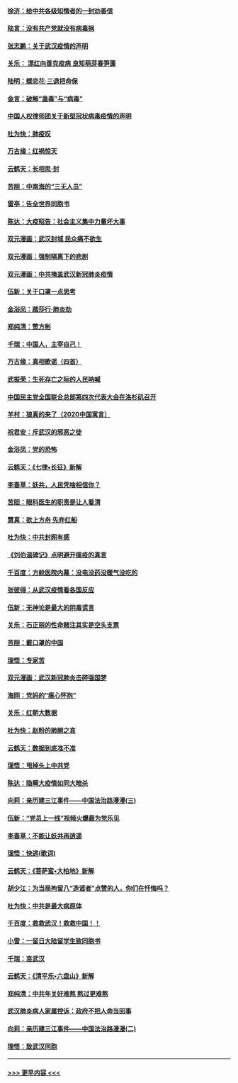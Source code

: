 #### [徐济：给中共各级知情者的一封劝善信](../pages/nsc993/n11868561.md?t=02151322) 
#### [陆言：没有共产党就没有病毒祸](../pages/nsc993/n11868232.md?t=02151322) 
#### [张志鹏：关于武汉疫情的声明](../pages/nsc993/n11867182.md?t=02151322) 
#### [关乐： 漂红向善克疫病 良知萌芽春笋蓬](../pages/nsc993/n11865710.md?t=02151322) 
#### [陆明：蝶恋花‧三退把命保](../pages/nsc993/n11865673.md?t=02151322) 
#### [金言：破解“蛊毒”与“病毒”](../pages/nsc993/n11864103.md?t=02151322) 
#### [中国人权律师团关于新型冠状病毒疫情的声明](../pages/nsc993/n11864249.md?t=02151322) 
#### [吐为快：肺疫叹](../pages/nsc993/n11864027.md?t=02151322) 
#### [万古缘：红祸惊天](../pages/nsc993/n11864079.md?t=02151322) 
#### [云鹤天：长相思‧封](../pages/nsc993/n11864006.md?t=02151322) 
#### [苦胆：中南海的“三无人员”](../pages/nsc993/n11862997.md?t=02151322) 
#### [雷亭：告全世界同胞书](../pages/nsc993/n11862572.md?t=02151322) 
#### [陈达：大疫昭告：社会主义集中力量坏大事](../pages/nsc993/n11859419.md?t=02151322) 
#### [双元漫画：武汉封城 民众痛不欲生](../pages/nsc993/n11859287.md?t=02151322) 
#### [双元漫画：强制隔离下的悲剧](../pages/nsc993/n11859244.md?t=02151322) 
#### [双元漫画：中共掩盖武汉新冠肺炎疫情](../pages/nsc993/n11858249.md?t=02151322) 
#### [伍新：关于口罩一点思考](../pages/nsc993/n11859195.md?t=02151322) 
#### [金浴凤：踏莎行‧肺炎劫](../pages/nsc993/n11858227.md?t=02151322) 
#### [郑纯清：赞方彬](../pages/nsc993/n11856803.md?t=02151322) 
#### [千瑞；中国人，主宰自己！](../pages/nsc993/n11856793.md?t=02151322) 
#### [万古缘：真相歌谣（四首）](../pages/nsc993/n11856263.md?t=02151322) 
#### [武振荣：生死存亡之际的人民呐喊](../pages/nsc993/n11856256.md?t=02151322) 
#### [中国民主党全国联合总部第四次代表大会在洛杉矶召开](../pages/nsc993/n11856344.md?t=02151322) 
#### [羊村：狼真的来了（2020中国寓言）](../pages/nsc993/n11856229.md?t=02151322) 
#### [祝君安：斥武汉的邪恶之徒](../pages/nsc993/n11855861.md?t=02151322) 
#### [金浴凤：党的恐怖](../pages/nsc993/n11855849.md?t=02151322) 
#### [云鹤天：《七律▪长征》新解](../pages/nsc993/n11855479.md?t=02151322) 
#### [李春草：妖共，人民凭啥相信你？](../pages/nsc993/n11855196.md?t=02151322) 
#### [苦胆：眼科医生的职责是让人看清](../pages/nsc993/n11853840.md?t=02151322) 
#### [慧真：欲上方舟 先弃红船](../pages/nsc993/n11853483.md?t=02151322) 
#### [吐为快：中共封网有感](../pages/nsc993/n11852575.md?t=02151322) 
#### [《刘伯温碑记》点明避开瘟疫的真言](../pages/nsc993/n11852128.md?t=02151322) 
#### [千百度：方舱医院内幕：没电没药没暖气没吃的](../pages/nsc993/n11850211.md?t=02151322) 
#### [张彼得：从武汉疫情看各国反应](../pages/nsc993/n11850102.md?t=02151322) 
#### [伍新：无神论是最大的阴毒谎言](../pages/nsc993/n11846129.md?t=02151322) 
#### [关乐：石正丽的性命赌注其实是空头支票](../pages/nsc993/n11846109.md?t=02151322) 
#### [苦胆：戴口罩的中国](../pages/nsc993/n11845576.md?t=02151322) 
#### [理悟：专家苦](../pages/nsc993/n11845564.md?t=02151322) 
#### [双元漫画：武汉新冠肺炎击碎强国梦](../pages/nsc993/n11843320.md?t=02151322) 
#### [海网：党妈的“瘟心怀抱”](../pages/nsc993/n11840740.md?t=02151322) 
#### [关乐：红朝大数据](../pages/nsc993/n11840675.md?t=02151322) 
#### [吐为快：赵粉的肺腑之哀](../pages/nsc993/n11840618.md?t=02151322) 
#### [云鹤天：数据到底准不准](../pages/nsc993/n11840325.md?t=02151322) 
#### [理悟：甩掉头上中共党](../pages/nsc993/n11838826.md?t=02151322) 
#### [陈达：隐瞒大疫情如同大暗杀](../pages/nsc993/n11838771.md?t=02151322) 
#### [向莉：亲历建三江事件——中国法治路漫漫(三)](../pages/nsc993/n11831825.md?t=02151322) 
#### [伍新：“党员上一线”视频火爆最为党乐见](../pages/nsc993/n11838200.md?t=02151322) 
#### [李春草：不能让妖共再逍遥](../pages/nsc993/n11838102.md?t=02151322) 
#### [理悟：快逃(歌词)](../pages/nsc993/n11838083.md?t=02151322) 
#### [云鹤天：《菩萨蛮▪大柏地》新解](../pages/nsc993/n11838059.md?t=02151322) 
#### [胡少江：为当局拘留八“造谣者”点赞的人，你们在忏悔吗？](../pages/nsc993/n11836801.md?t=02151322) 
#### [吐为快：中共是最大病原体](../pages/nsc993/n11836748.md?t=02151322) 
#### [千百度：救救武汉！救救中国！！](../pages/nsc993/n11836145.md?t=02151322) 
#### [小雪：一留日大陆留学生致同胞书](../pages/nsc993/n11834624.md?t=02151322) 
#### [千瑞：哀武汉](../pages/nsc993/n11833647.md?t=02151322) 
#### [云鹤天：《清平乐▪六盘山》新解](../pages/nsc993/n11833611.md?t=02151322) 
#### [郑纯清：中共年关好难熬 熬过更难熬](../pages/nsc993/n11833489.md?t=02151322) 
#### [武汉肺炎病人家属控诉：政府不把人命当回事](../pages/nsc993/n11833205.md?t=02151322) 
#### [向莉：亲历建三江事件——中国法治路漫漫(二)](../pages/nsc993/n11829102.md?t=02151322) 
#### [理悟：致武汉同胞](../pages/nsc993/n11831522.md?t=02151322) 

----
#### [ >>> 更早内容 <<< ](../indexes/nsc993-earlier.md)
